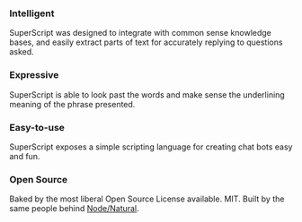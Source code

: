 

<div id="intelligent">
  <h3>Intelligent</h3>

  SuperScript was designed to integrate with common sense knowledge bases, and easily extract parts of text for accurately replying to questions asked.

</div>

<div id="expressive">
  <h3>Expressive</h3>

  SuperScript is able to look past the words and make sense the underlining meaning of the phrase presented.

</div>

<div id="scripting">
  <h3>Easy-to-use</h3>
  SuperScript exposes a simple scripting language for creating chat bots easy and fun.

</div>

<div id="foss">
  <h3>Open Source</h3>

  Baked by the most liberal Open Source License available. MIT. Built by the same people behind <a href="https://github.com/NaturalNode/natural">Node/Natural</a>.

</div>
